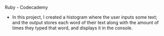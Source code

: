 Ruby - Codecademy
- In this project, I created a histogram where the user inputs some text; and the output stores each word of their text along with the amount of times they typed that word, and displays it in the console.
